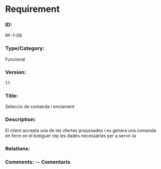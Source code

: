 # Requirement 

### ID: 
RF-1-08

### Type/Category: 
Funcional

### Version: 
1.1

### Title: 
Seleccio de comanda i enviament

### Description: 
El client accepta una de les ofertes proposades i es genera una comanda en ferm on el botiguer rep les dades necessàries per a servir-la

### Relations: 


### Comments: -- Comentaris
